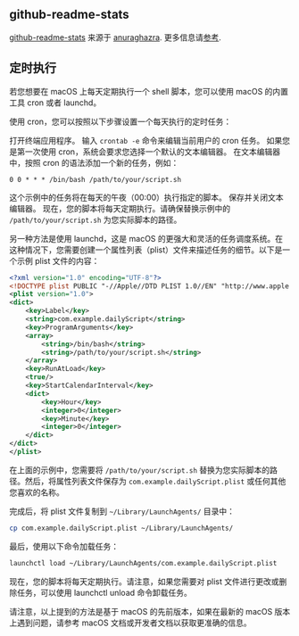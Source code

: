 ## github-readme-stats

[github-readme-stats](https://github.com/anuraghazra/github-readme-stats/) 来源于 [anuraghazra](https://github.com/anuraghazra). 更多信息请[参考](https://github.com/anuraghazra/github-readme-stats/#readme).

## 定时执行

若您想要在 macOS 上每天定期执行一个 shell 脚本，您可以使用 macOS 的内置工具 cron 或者 launchd。

使用 cron，您可以按照以下步骤设置一个每天执行的定时任务：

打开终端应用程序。
输入 `crontab -e` 命令来编辑当前用户的 cron 任务。
如果您是第一次使用 cron，系统会要求您选择一个默认的文本编辑器。
在文本编辑器中，按照 cron 的语法添加一个新的任务，例如：
```
0 0 * * * /bin/bash /path/to/your/script.sh
```
这个示例中的任务将在每天的午夜（00:00）执行指定的脚本。
保存并关闭文本编辑器。
现在，您的脚本将每天定期执行。请确保替换示例中的 `/path/to/your/script.sh` 为您实际脚本的路径。

另一种方法是使用 launchd，这是 macOS 的更强大和灵活的任务调度系统。在这种情况下，您需要创建一个属性列表（plist）文件来描述任务的细节。以下是一个示例 plist 文件的内容：

```xml
<?xml version="1.0" encoding="UTF-8"?>
<!DOCTYPE plist PUBLIC "-//Apple//DTD PLIST 1.0//EN" "http://www.apple.com/DTDs/PropertyList-1.0.dtd">
<plist version="1.0">
<dict>
    <key>Label</key>
    <string>com.example.dailyScript</string>
    <key>ProgramArguments</key>
    <array>
        <string>/bin/bash</string>
        <string>/path/to/your/script.sh</string>
    </array>
    <key>RunAtLoad</key>
    <true/>
    <key>StartCalendarInterval</key>
    <dict>
        <key>Hour</key>
        <integer>0</integer>
        <key>Minute</key>
        <integer>0</integer>
    </dict>
</dict>
</plist>
```
在上面的示例中，您需要将 `/path/to/your/script.sh` 替换为您实际脚本的路径。然后，将属性列表文件保存为 `com.example.dailyScript.plist` 或任何其他您喜欢的名称。

完成后，将 plist 文件复制到 `~/Library/LaunchAgents/` 目录中：

```bash
cp com.example.dailyScript.plist ~/Library/LaunchAgents/
```

最后，使用以下命令加载任务：

```bash
launchctl load ~/Library/LaunchAgents/com.example.dailyScript.plist
```

现在，您的脚本将每天定期执行。请注意，如果您需要对 plist 文件进行更改或删除任务，可以使用 launchctl unload 命令卸载任务。

请注意，以上提到的方法是基于 macOS 的先前版本，如果在最新的 macOS 版本上遇到问题，请参考 macOS 文档或开发者文档以获取更准确的信息。
